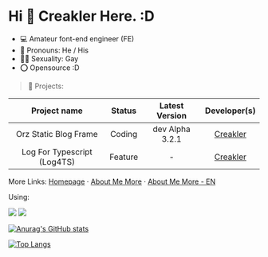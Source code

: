 # Hi 👋 Creakler Here. :D

- 💻 Amateur font-end engineer (FE)
- 👦 Pronouns: He / His
- 🏳️‍🌈 Sexuality: Gay
- ⭕ Opensource :D

> 📂 Projects:

|        Project name         | Status  | Latest Version  |                 Developer(s)                 |
| :-------------------------: | :-----: | :-------------: | :------------------------------------------: |
|    Orz Static Blog Frame    | Coding  | dev Alpha 3.2.1 | [Creakler](https://github.com/CreaklerFurry) |
| Log For Typescript (Log4TS) | Feature |        -        | [Creakler](https://github.com/CreaklerFurry) |

More Links: [Homepage](https://creaklerfurry.github.io/) · [About Me More](https://creaklerfurry.github.io/README.md) · [About Me More - EN](https://creaklerfurry.github.io/README-EN.md)

Using:

<img src="https://skillicons.dev/icons?i=vscode,powershell,null,git,github,gitlab,null,twitter,discord">

<img src="https://skillicons.dev/icons?i=md,null,html,ts,js,jquery,null,php,mysql">



[![Anurag's GitHub stats](https://github-readme-stats.vercel.app/api?username=CreaklerFurry&show_icons=true)](https://github.com/anuraghazra/github-readme-stats)

[![Top Langs](https://github-readme-stats.vercel.app/api/top-langs/?username=CreaklerFurry&hide=javascript&layout=compact)](https://github.com/anuraghazra/github-readme-stats)



